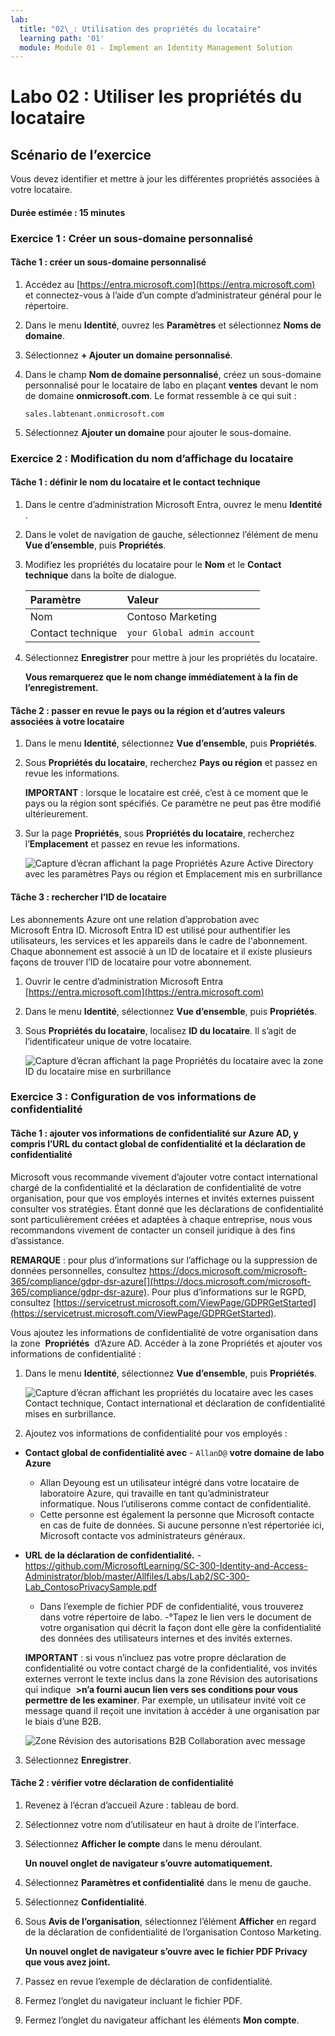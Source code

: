 ```yaml
---
lab:
  title: "02\_: Utilisation des propriétés du locataire"
  learning path: '01'
  module: Module 01 - Implement an Identity Management Solution
---
```


# Labo 02 : Utiliser les propriétés du locataire

## Scénario de l’exercice

Vous devez identifier et mettre à jour les différentes propriétés associées à votre locataire.

#### Durée estimée : 15 minutes

### Exercice 1 : Créer un sous-domaine personnalisé 

#### Tâche 1 : créer un sous-domaine personnalisé

1. Accédez au [https://entra.microsoft.com](https://entra.microsoft.com) et connectez-vous à l’aide d’un compte d’administrateur général pour le répertoire.

1. Dans le menu **Identité**, ouvrez les **Paramètres** et sélectionnez **Noms de domaine**.

1. Sélectionnez **+ Ajouter un domaine personnalisé**.

1. Dans le champ **Nom de domaine personnalisé**, créez un sous-domaine personnalisé pour le locataire de labo en plaçant **ventes** devant le nom de domaine **onmicrosoft.com**.  Le format ressemble à ce qui suit :

    ```
    sales.labtenant.onmicrosoft.com
    ```

1. Sélectionnez **Ajouter un domaine** pour ajouter le sous-domaine.


### Exercice 2 : Modification du nom d’affichage du locataire

#### Tâche 1 : définir le nom du locataire et le contact technique

1. Dans le centre d’administration Microsoft Entra, ouvrez le menu **Identité** .

1. Dans le volet de navigation de gauche, sélectionnez l’élément de menu **Vue d’ensemble**, puis **Propriétés**.

1. Modifiez les propriétés du locataire pour le **Nom** et le **Contact technique** dans la boîte de dialogue.

    | **Paramètre** | **Valeur** |
    | :--- | :--- |
    | Nom | Contoso Marketing |
    | Contact technique | `your Global admin account` |

1. Sélectionnez **Enregistrer** pour mettre à jour les propriétés du locataire.

   **Vous remarquerez que le nom change immédiatement à la fin de l’enregistrement.**

#### Tâche 2 : passer en revue le pays ou la région et d’autres valeurs associées à votre locataire

1. Dans le menu **Identité**, sélectionnez **Vue d’ensemble**, puis **Propriétés**.

2. Sous **Propriétés du locataire**, recherchez **Pays ou région** et passez en revue les informations.

    **IMPORTANT** : lorsque le locataire est créé, c’est à ce moment que le pays ou la région sont spécifiés. Ce paramètre ne peut pas être modifié ultérieurement.

3. Sur la page **Propriétés**, sous **Propriétés du locataire**, recherchez l’**Emplacement** et passez en revue les informations.

    ![Capture d’écran affichant la page Propriétés Azure Active Directory avec les paramètres Pays ou région et Emplacement mis en surbrillance](./media/azure-active-directory-properties-country-location.png)

#### Tâche 3 : rechercher l’ID de locataire

Les abonnements Azure ont une relation d’approbation avec Microsoft Entra ID. Microsoft Entra ID est utilisé pour authentifier les utilisateurs, les services et les appareils dans le cadre de l'abonnement. Chaque abonnement est associé à un ID de locataire et il existe plusieurs façons de trouver l’ID de locataire pour votre abonnement.

1. Ouvrir le centre d’administration Microsoft Entra [https://entra.microsoft.com](https://entra.microsoft.com)

1. Dans le menu **Identité**, sélectionnez **Vue d’ensemble**, puis **Propriétés**.

1. Sous **Propriétés du locataire**, localisez **ID du locataire**. Il s’agit de l’identificateur unique de votre locataire.

    ![Capture d’écran affichant la page Propriétés du locataire avec la zone ID du locataire mise en surbrillance](./media/portal-tenant-id.png)

### Exercice 3 : Configuration de vos informations de confidentialité

#### Tâche 1 : ajouter vos informations de confidentialité sur Azure AD, y compris l’URL du contact global de confidentialité et la déclaration de confidentialité

Microsoft vous recommande vivement d’ajouter votre contact international chargé de la confidentialité et la déclaration de confidentialité de votre organisation, pour que vos employés internes et invités externes puissent consulter vos stratégies. Étant donné que les déclarations de confidentialité sont particulièrement créées et adaptées à chaque entreprise, nous vous recommandons vivement de contacter un conseil juridique à des fins d’assistance.

   **REMARQUE** : pour plus d’informations sur l’affichage ou la suppression de données personnelles, consultez https://docs.microsoft.com/microsoft-365/compliance/gdpr-dsr-azure[](https://docs.microsoft.com/microsoft-365/compliance/gdpr-dsr-azure). Pour plus d’informations sur le RGPD, consultez [https://servicetrust.microsoft.com/ViewPage/GDPRGetStarted](https://servicetrust.microsoft.com/ViewPage/GDPRGetStarted).

Vous ajoutez les informations de confidentialité de votre organisation dans la zone  **Propriétés**  d’Azure AD. Accéder à la zone Propriétés et ajouter vos informations de confidentialité :

1. Dans le menu **Identité**, sélectionnez **Vue d’ensemble**, puis **Propriétés**.

    ![Capture d’écran affichant les propriétés du locataire avec les cases Contact technique, Contact international et déclaration de confidentialité mises en surbrillance.](./media/properties-area.png)

2. Ajoutez vos informations de confidentialité pour vos employés :

- **Contact global de confidentialité avec** - `AllanD@` **votre domaine de labo Azure**
     - Allan Deyoung est un utilisateur intégré dans votre locataire de laboratoire Azure, qui travaille en tant qu’administrateur informatique. Nous l’utiliserons comme contact de confidentialité.
     - Cette personne est également la personne que Microsoft contacte en cas de fuite de données. Si aucune personne n’est répertoriée ici, Microsoft contacte vos administrateurs généraux.

- **URL de la déclaration de confidentialité.** -  <https://github.com/MicrosoftLearning/SC-300-Identity-and-Access-Administrator/blob/master/Allfiles/Labs/Lab2/SC-300-Lab_ContosoPrivacySample.pdf>

     - Dans l’exemple de fichier PDF de confidentialité, vous trouverez dans votre répertoire de labo.
     -°Tapez le lien vers le document de votre organisation qui décrit la façon dont elle gère la confidentialité des données des utilisateurs internes et des invités externes.

    **IMPORTANT** : si vous n’incluez pas votre propre déclaration de confidentialité ou votre contact chargé de la confidentialité, vos invités externes verront le texte inclus dans la zone Révision des autorisations qui indique  **<your org name>\>n’a fourni aucun lien vers ses conditions pour vous permettre de les examiner**. Par exemple, un utilisateur invité voit ce message quand il reçoit une invitation à accéder à une organisation par le biais d’une B2B.

    ![Zone Révision des autorisations B2B Collaboration avec message](./media/active-directory-no-privacy-statement-or-contact.png)

3. Sélectionnez **Enregistrer**.

#### Tâche 2 : vérifier votre déclaration de confidentialité

1. Revenez à l’écran d’accueil Azure : tableau de bord.
2. Sélectionnez votre nom d’utilisateur en haut à droite de l’interface.
3. Sélectionnez **Afficher le compte** dans le menu déroulant.

     **Un nouvel onglet de navigateur s’ouvre automatiquement.**

4. Sélectionnez **Paramètres et confidentialité** dans le menu de gauche.
5. Sélectionnez **Confidentialité**.
6. Sous **Avis de l’organisation**, sélectionnez l’élément **Afficher** en regard de la déclaration de confidentialité de l’organisation Contoso Marketing.

     **Un nouvel onglet de navigateur s’ouvre avec le fichier PDF Privacy que vous avez joint.**

7. Passez en revue l’exemple de déclaration de confidentialité.
8. Fermez l’onglet du navigateur incluant le fichier PDF.
9. Fermez l’onglet du navigateur affichant les éléments **Mon compte**.
